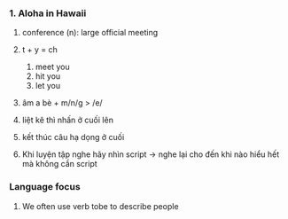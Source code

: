 ### 1. Aloha in Hawaii
1. conference (n): large official meeting

2. t + y = ch
    1. meet you
    2. hit you
    3. let you
3. âm a bè + m/n/g > /e/
4. liệt kê thì nhấn ở cuối lên
5. kết thúc câu hạ dọng ở cuối
6. Khi luyện tập nghe hãy nhìn script -> nghe lại cho đến khi nào hiểu hết mà không cần script

### Language focus
1. We often use verb tobe to describe people 

